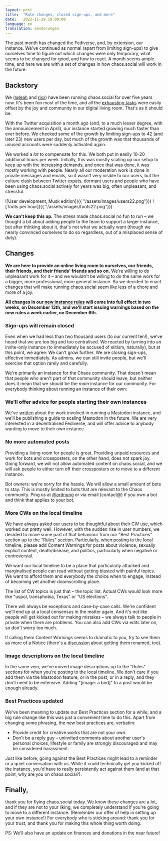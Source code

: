 ```yaml
---
layout: post
title:  "Rule changes, closed sign-ups, and more"
date:   2022-11-29 19:00:00
language: en
translation: aenderungen
---
```


The past month has changed the Fediverse, and, by extension, our instance. We've continued as normal (apart from
limiting sign-ups) to give ourselves time to figure out which changes were only temporary, what seems to be changed for
good, and how to react. A month seems ample time, and here we are with a set of changes in how chaos.social will work in
the future.

## Backstory

We ([@leah](https://chaos.social/@leah) and [rixx](https://chaos.social/@rixx)) have been running chaos.social for over
five years now. It's been fun most of the time, and all the [exhausting
tasks](https://rixx.de/blog/on-running-a-mastodon-instance/) were easily offset by the joy and community in our digital
living room. That's as it should be.

With the Twitter acquisition a month ago (and, to a much lesser degree, with the announcement in April), our instance
started growing much faster than ever before. We checked some of the growth by limiting sign-ups to 42 (and later 23)
new users per day, but much of the growth was that thousands of unused accounts were suddenly activated again.

We worked a *lot* to compensate for this. We both put in easily 10-20 additional hours per week. Initially, this was
mostly scaling up our setup to keep up with the increasing demands, and once that was done, it was mostly working with
people. Nearly all our moderation work is done in private messages and emails, so it wasn't very visible to our users,
but the culture clash between Twitter expats, dormant users and people who have been using chaos.social actively for
years was big, often unpleasant, and stressful.

![User development, Musk edition]({{ "/assets/images/users22.png"}})
![Toots per hour]({{ "/assets/images/toots22.png"}})

**We can't keep this up.** The stress made chaos.social no fun to run – we thought a bit about adding people to the team
to support a larger instance, but after thinking about it, that's not what we actually want (though we nearly convinced
ourselves to do so regardless, out of a misplaced sense of duty).

## Changes

**We are here to provide an online living room to ourselves, our friends, their friends, and their friends' friends and
so on.** We're willing to do unpleasant work for it – and we wouldn't be willing to do the same work for a bigger, more
professional, more general instance. So we decided to enact changes that will make running chaos.social seem like less
of a chore and more of a joy.

**All changes in our [new instance rules](https://blog.chaos.social/rules.html) will come into full effect in two weeks,
on December 13th, and we'll start issuing warnings based on the new rules a week earlier, on December 6th.**

### Sign-ups will remain closed

Even when we had less than two thousand users (to our current ten!), we've heard that we are too big and too
centralised. We reacted by turning into an invite-only instance (to immediately be accused of elitism, naturally), but
at this point, we agree: We can't grow further. We are closing sign-ups, effective immediately. As admins, we can still
invite people, but we'll exercise that option rarely and carefully.

We're primarily an instance for the Chaos community. That doesn't mean that people who aren't part of that community
should leave, but neither does it mean that we should be the *main* instance for our community. For everybody thinking
about running an instance of their own:

### We'll offer advice for people starting their own instances

We've [written](https://rixx.de/blog/on-running-a-mastodon-instance/) about the work involved in running a Mastodon
instance, and we'll be publishing a guide to scaling Mastodon in the future. We are very interested in a decentralised
Fediverse, and will offer advice to anybody wanting to move to their own instance.

### No more automated posts

Providing a living room for people is great. Providing unpaid resources and work for bots and crossposters, on the other
hand, does not spark joy. Going forward, we will not allow automated content on chaos.social, and we will ask people to
either turn off their crossposters or to move to a different instance.

Bot owners: we're sorry for the hassle. We will allow a small amount of bots to stay. This is mostly limited to bots
that are relevant to the Chaos community. Ping us at [@ordnung](https://chaos.social/@ordnung) or via email (contact@)
if you own a bot and think that applies to your bot.

### More CWs on the local timeline

We have always asked our users to be thoughtful about their CW use, which worked out pretty well. However, with the
sudden rise in user numbers, we decided to move some part of that behaviour from our "Best Practices" section up to the
"Rules" section. Particularly, when posting to the local timeline, please add Content Warnings for posts about violence,
sexually explicit content, death/disease, and politics, particularly when negative or controversial.

We want our local timeline to be a place that particularly attacked and marginalised people can read without getting
blasted with painful topics. We want to afford them and everybody the choice when to engage, instead of becoming yet
another doomscrolling place.

The list of CW topics is just that – the topic list. Actual CWs would look more like "uspol, transphobia, Texas" or "US
elections".

There will always be exceptions and case-by-case calls. We're confident we'll end up at a local consensus in the matter
again. And it's not like people will get kicked out for making mistakes – we always talk to people in private when there
are problems. You can also add CWs via edits later on, so don't worry too much.

If calling them Content *Warnings* seems to dramatic to you, try to see them as more of a Notice (there's a
[discussion](https://github.com/mastodon/mastodon/issues/20117) about getting them renamed, too).

### Image descriptions on the local timeline

In the same vein, we've moved image descriptions up to the "Rules" sections for when you're posting to the local
timeline. We don't care if you add them via the Mastodon feature, or in the post, or in a reply, and they don't need to
be extensive. Adding "[image: a bird]" to a post would be enough already.

### Best Practices updated

We've been meaning to update our Best Practices section for a while, and a big rule change like this was just a
convenient time to do this. Apart from changing some phrasing, the new best practices are, verbatim:

- Provide credit for creative works that are not your own.
- Don't be a reply guy – uninvited comments about another user's personal choices, lifestyle or family are strongly discouraged and may be considered harassment.

Just like before, going against the Best Practices might lead to a reminder or a quiet conversation with us. While it
could technically get you kicked off the instance, you'd have to really persistently act against them (and at that
point, why are you on chaos.social?).

## Finally,

thank you for flying chaos.social today. We know these changes are a lot, and if they are not to your liking, we
completely understand if you're going to move to a different instance. (Remember our offer of help in setting up your
own instance!) For everybody who is sticking around: thank you for your trust, and thank you for making this whole thing
worth doing.

PS: We'll also have an update on finances and donations in the near future!
